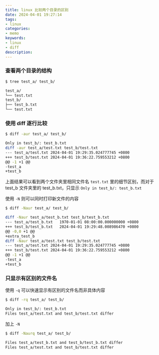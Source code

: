 ```yaml
---
title: linux 比较两个目录的区别
date: 2024-04-01 19:27:14
tags:
- linux
categories:
- memo
keywords:
- linux
- diff
description:
---
```


### 查看两个目录的结构

```bash
$ tree test_a/ test_b/
```

```bash
test_a/
└── test.txt
test_b/
├── test_b.txt
└── test.txt
```

### 使用 diff 逐行比较

```bash
$ diff -aur test_a/ test_b/
```

```bash
Only in test_b/: test_b.txt
diff -aur test_a/test.txt test_b/test.txt
--- test_a/test.txt	2024-04-01 19:29:35.024777745 +0800
+++ test_b/test.txt	2024-04-01 19:36:22.759553212 +0800
@@ -1 +1 @@
-test_a
+test_b
```

上面结果可以看到两个文件夹里相同文件名 `test.txt` 里的细节区别，而对于 test_b 文件夹里的 test_b.txt，只显示 `Only in test_b/: test_b.txt`

使用 `-N` 则可以同时打印新文件的内容

```bash
$ diff -Naur test_a/ test_b/
```

```bash
diff -Naur test_a/test_b.txt test_b/test_b.txt
--- test_a/test_b.txt	1970-01-01 08:00:00.000000000 +0800
+++ test_b/test_b.txt	2024-04-01 19:29:48.008986470 +0800
@@ -0,0 +1 @@
+extra_test_b
diff -Naur test_a/test.txt test_b/test.txt
--- test_a/test.txt	2024-04-01 19:29:35.024777745 +0800
+++ test_b/test.txt	2024-04-01 19:36:22.759553212 +0800
@@ -1 +1 @@
-test_a
+test_b
```

### 只显示有区别的文件名

使用 `-q` 可以快速显示有区别的文件名而非具体内容

```bash
$ diff -rq test_a/ test_b/
```

```bash
Only in test_b/: test_b.txt
Files test_a/test.txt and test_b/test.txt differ
```

加上 `-N`

```bash
$ diff -Naurq test_a/ test_b/
```

```bash
Files test_a/test_b.txt and test_b/test_b.txt differ
Files test_a/test.txt and test_b/test.txt differ
```
